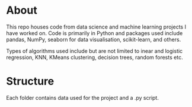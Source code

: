 # About

This repo houses code from data science and machine learning projects I have worked on. Code is primarily in Python and packages used include pandas, NumPy, seaborn for data visualisation, scikit-learn, and others.

Types of algorithms used include but are not limited to inear and logistic regression, KNN, KMeans clustering, decision trees, random forests etc.

# Structure

Each folder contains data used for the project and a .py script.

